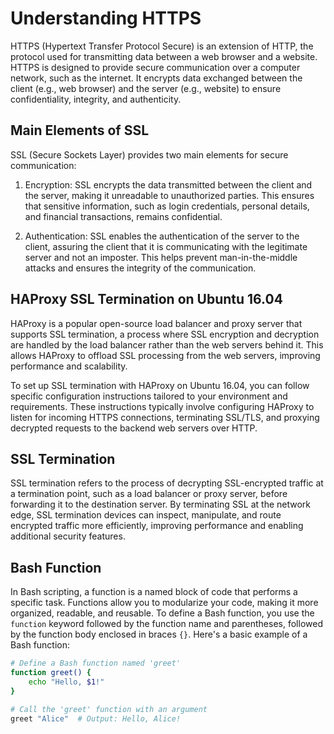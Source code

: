 # Understanding HTTPS

HTTPS (Hypertext Transfer Protocol Secure) is an extension of HTTP, the protocol used for transmitting data between a web browser and a website. HTTPS is designed to provide secure communication over a computer network, such as the internet. It encrypts data exchanged between the client (e.g., web browser) and the server (e.g., website) to ensure confidentiality, integrity, and authenticity.

## Main Elements of SSL

SSL (Secure Sockets Layer) provides two main elements for secure communication:

1. Encryption: SSL encrypts the data transmitted between the client and the server, making it unreadable to unauthorized parties. This ensures that sensitive information, such as login credentials, personal details, and financial transactions, remains confidential.

2. Authentication: SSL enables the authentication of the server to the client, assuring the client that it is communicating with the legitimate server and not an imposter. This helps prevent man-in-the-middle attacks and ensures the integrity of the communication.

## HAProxy SSL Termination on Ubuntu 16.04

HAProxy is a popular open-source load balancer and proxy server that supports SSL termination, a process where SSL encryption and decryption are handled by the load balancer rather than the web servers behind it. This allows HAProxy to offload SSL processing from the web servers, improving performance and scalability.

To set up SSL termination with HAProxy on Ubuntu 16.04, you can follow specific configuration instructions tailored to your environment and requirements. These instructions typically involve configuring HAProxy to listen for incoming HTTPS connections, terminating SSL/TLS, and proxying decrypted requests to the backend web servers over HTTP.

## SSL Termination

SSL termination refers to the process of decrypting SSL-encrypted traffic at a termination point, such as a load balancer or proxy server, before forwarding it to the destination server. By terminating SSL at the network edge, SSL termination devices can inspect, manipulate, and route encrypted traffic more efficiently, improving performance and enabling additional security features.

## Bash Function

In Bash scripting, a function is a named block of code that performs a specific task. Functions allow you to modularize your code, making it more organized, readable, and reusable. To define a Bash function, you use the `function` keyword followed by the function name and parentheses, followed by the function body enclosed in braces `{}`. Here's a basic example of a Bash function:

```bash
# Define a Bash function named 'greet'
function greet() {
    echo "Hello, $1!"
}

# Call the 'greet' function with an argument
greet "Alice"  # Output: Hello, Alice!
